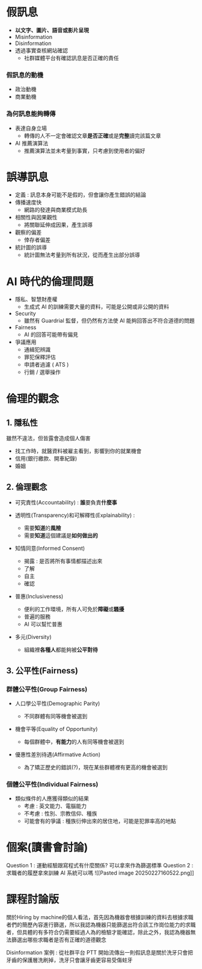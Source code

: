 # 假訊息
- **以文字、圖片、語音或影片呈現**
- Misinformation
- Disinformation
- 透過事實查核網站確認
	- 社群媒體平台有確認訊息是否正確的責任
### 假訊息的動機
- 政治動機
- 商業動機

### 為何訊息能夠轉傳
- 表達自身立場
	- 轉傳的人不一定會確認文章**是否正確**或是**完整**讀完該篇文章
- AI 推薦演算法
	- 推薦演算法並未考量到事實，只考慮到使用者的偏好

# 誤導訊息
- 定義 : 訊息本身可能不是假的，但會讓你產生錯誤的結論
- 傳播速度快
	- 網路的發達與商業模式助長
- 相關性與因果觀性
	- 將關聯延伸成因果，產生誤導
- 觀察的偏差
	- 倖存者偏差
- 統計圖的誤導
	- 統計圖無法考量到所有狀況，從而產生出部分誤導

# AI 時代的倫理問題
- 隱私、智慧財產權
	- 生成式 AI 的訓練需要大量的資料，可能是公開或非公開的資料
- Security
	- 雖然有 Guardrial 監督，但仍然有方法使 AI 能夠回答出不符合道德的問題
- Fairness
	- AI 的回答可能帶有偏見
- 爭議應用
	- 通緝犯辨識
	- 罪犯保釋評估
	- 申請者過濾 ( ATS )
	- 行銷 / 選舉操作
# 倫理的觀念
## 1.  隱私性
雖然不違法，但皆露會造成個人傷害
- 找工作時，就醫資料被雇主看到，影響到你的就業機會
- 信用(銀行繳款、開車紀錄)
- 婚姻
## 2.  倫理觀念
- 可究責性(Accountability) : **誰**要負責**什麼事**

- 透明性(Transparency)和可解釋性(Explainability) :
	- 需要**知道**的**風險**
	- 需要**知道**這個建議是**如何做出的**

- 知情同意(Informed Consent)
	- 揭露 : 是否將所有事情都描述出來
	- 了解
	- 自主
	- 確認

- 普惠(Inclusiveness)
	- 便利的工作環境，所有人可免於**障礙**或**騷擾**
	- 普遍的服務
	- AI 可以幫忙普惠

- 多元(Diversity)
	- 組織裡**各種人**都能夠被**公平對待**

## 3.  公平性(Fairness)
### 群體公平性(Group Fairness)
- 人口學公平性(Demographic Parity)
	- 不同群體有同等機會被選到

- 機會平等(Equality of Opportunity)
	- 每個群體中，**有能力**的人有同等機會被選到

- 優惠性差別待遇(Affirmative Action)
	- 為了矯正歷史的錯誤(?)，現在某些群體裡有更高的機會被選到

### 個體公平性(Individual Fairness)
- 類似條件的人應獲得類似的結果
	- 考慮 : 英文能力、電腦能力
	- 不考慮 : 性別、宗教信仰、種族
	- 可能會有的爭議 : 種族衍伸出來的居住地，可能是犯罪率高的地點

# 個案(讀書會討論)
Question 1 : 運動經驗跟寫程式有什麼關係? 可以拿來作為篩選標準
Question 2 : 求職者的履歷拿來訓練 AI 系統可以嗎
![[Pasted image 20250227160522.png]]

# 課程討論版

關於Hiring by machine的個人看法，首先因為機器會根據訓練的資料去根據求職者們的簡歷內容進行篩選，所以我認為機器只能篩選出符合該工作崗位能力的求職者，但具體的有多符合仍需要經過人為的檢驗才能確認，除此之外，我認為機器無法篩選出哪些求職者是否有正確的道德觀念

Disinformation 案例 : 從社群平台 PTT 開始流傳出一則假訊息是關於洗牙只會把牙齒的保護層洗刷掉，洗牙只會讓牙齒更容易受傷蛀牙 